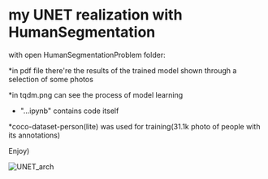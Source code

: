 # my UNET realization with HumanSegmentation

with open HumanSegmentationProblem folder:

*in pdf file there're the results of the trained model shown through a selection of some photos

*in tqdm.png can see the process of model learning

* "...ipynb" contains code itself

*coco-dataset-person(lite) was used for training(31.1k photo of people with its annotations)

Enjoy)

![UNET_arch](https://neerc.ifmo.ru/wiki/images/d/dc/U-net-architecture.png)

